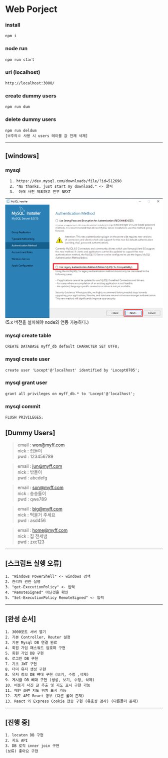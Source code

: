 # Web Porject  
  
### install  

    npm i
    
### node run  

    npm run start  

### url (localhost)

    http://localhost:3000/


### create dummy users
    npm run dum

### delete dummy users

    npm run deldum  
    [※주의※ 사용 시 users 테이블 값 전체 삭제]


------------  
## [windows]  
### mysql  
      1. https://dev.mysql.com/downloads/file/?id=512698  
      2. "No thanks, just start my download." <- 클릭  
      3.  아래 사진 제외하고 전부 NEXT  
![DB설치](./mysqlSelect.png)  
(5.x 버전을 설치해야 node와 연동 가능하다.)  
    
### mysql create table

    CREATE DATABASE myff_db default CHARACTER SET UTF8;

### mysql create user  

    create user 'Locept'@'localhost' identified by 'Locept0705';

### mysql grant user 

    grant all privileges on myff_db.* to 'Locept'@'localhost';

### mysql commit

    FLUSH PRIVILEGES;


## [Dummy Users]
 
>    email : won@myff.com  
    nick  : 집돌이  
    pwd   : 123456789  


>    email : jun@myff.com  
    nick  : 밖돌이  
    pwd   : abcdefg


>    email : son@myff.com  
    nick  : 송송돌이  
    pwd   : qwe789  


>    email : big@myff.com  
    nick  : 먹을거 주세요  
    pwd   :  asd456  


>    email : home@myff.com  
    nick  : 집 전세냄  
    pwd   : zxc123  


  ------------ 
## [스크립트 실행 오류]  
    1. "Windows PowerShell" <- windows 검색  
    2. 관리자 권한 실행  
    3. "get-ExecutionPolicy" <- 입력  
    4. "RemoteSigned" 아닌것을 확인  
    5. "Set-ExecutionPolicy RemoteSigned" <- 입력  

------------  
## [완성 순서]  
    1. 3000포트 서버 열기  
    2. 기본 Controller, Router 설정  
    3. 기본 Mysql DB 연결 완료  
    4. 회원 가입 패스워드 암호화 구현  
    5. 회원 가입 DB 구현  
    6. 로그인 DB 구현  
    7. 기초 JWT 구현  
    8. 더미 유저 생성 구현  
    8. 유저 정보 DB 뼈대 구현 (보기, 수정 ,삭제)  
    9. 게시글 DB 뼈대 구현 (생성, 보기, 수정, 삭제)  
    10. 비동기 사진 글 추출 및 지도 표시 구현 가능  
    11. 메인 화면 지도 위치 표시 가능 
    12. 지도 API React 공부 (다른 폴더 존재)  
    13. React 와 Express Cookie 전송 구현 (유효성 검사) (다른폴더 존재)  

------------  
## [진행 중]    
    1. locaton DB 구현  
    2. 지도 API  
    3. DB 로직 inner join 구현 
    (보류) 좋아요 구현   
